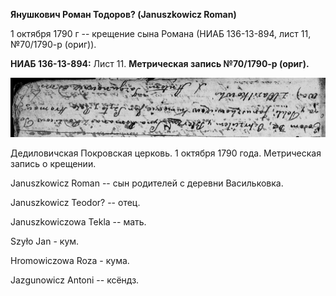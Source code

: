 **Янушкович Роман Тодоров? (Januszkowicz Roman)**

1 октября 1790 г -- крещение сына Романа (НИАБ 136-13-894, лист 11,
№70/1790-р (ориг)).

**НИАБ 136-13-894:** Лист 11. **Метрическая запись №70/1790-р (ориг).**

![](./media/0360ab5b1658b0094e163a32ccaf0c1f9af3c83c.png)

Дедиловичская Покровская церковь. 1 октября 1790 года. Метрическая
запись о крещении.

Januszkowicz Roman -- сын родителей с деревни Васильковка.

Januszkowicz Teodor? -- отец.

Januszkowiczowa Tekla -- мать.

Szyło Jan - кум.

Hromowiczowa Roza - кума.

Jazgunowicz Antoni -- ксёндз.
